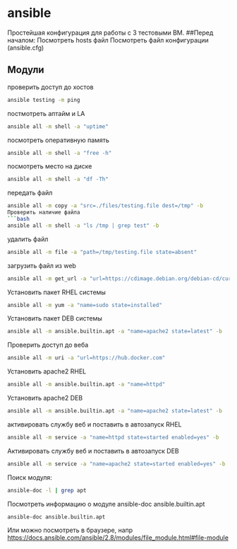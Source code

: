 # ansible
Простейшая конфигурация для работы с 3 тестовыми ВМ.
##Перед началом:
Посмотреть hosts файл
Посмотреть файл конфигурации (ansible.cfg)
## Модули
проверить доступ до хостов
```bash
ansible testing -m ping
```
постмотреть аптайм и LA
```bash
ansible all -m shell -a "uptime"
```
посмотреть оперативную память
```bash
ansible all -m shell -a "free -h"
```
посмотреть место на диске
```bash
ansible all -m shell -a "df -Th"
```
передать файл
```bash
ansible all -m copy -a "src=./files/testing.file dest=/tmp" -b
Проверить наличие файла
```bash
ansible all -m shell -a "ls /tmp | grep test" -b
```
удалить файл
```bash
ansible all -m file -a "path=/tmp/testing.file state=absent"
```
загрузить файл из web
```bash
ansible all -m get_url -a "url=https://cdimage.debian.org/debian-cd/current/amd64/iso-cd/debian-12.9.0-amd64-netinst.iso dest=/tmp" -b
```
Установить пакет RHEL системы
```bash
ansible all -m yum -a "name=sudo state=installed"
```
Установить пакет DEB системы
```bash
ansible all -m ansible.builtin.apt -a "name=apache2 state=latest" -b
```
Проверить доступ до веба
```bash
ansible all -m uri -a "url=https://hub.docker.com"
```
Установить apache2 RHEL
```bash
ansible all -m ansible.builtin.apt -a "name=httpd"
```
Установить apache2 DEB
```bash
ansible all -m ansible.builtin.apt -a "name=apache2 state=latest" -b
```
активировать службу веб и поставить в автозапуск RHEL
```bash
ansible all -m service -a "name=httpd state=started enabled=yes" -b
```
Активировать службу веб и поставить в автозапуск DEB 
```bash
ansible all -m service -a "name=apache2 state=started enabled=yes" -b
```
Поиск модуля:
```bash
ansible-doc -l | grep apt
```
Посмотреть информацию о модуле ansible-doc ansible.builtin.apt
```bash
ansible-doc ansible.builtin.apt
```
Или можно посмотреть в браузере, напр https://docs.ansible.com/ansible/2.8/modules/file_module.html#file-module